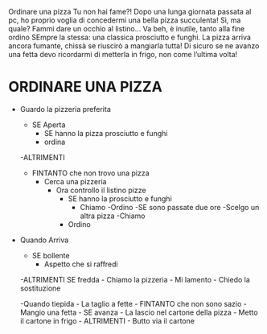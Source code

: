 
Ordinare una pizza
Tu non hai fame?!
Dopo una lunga giornata passata al pc, ho proprio voglia di concedermi una bella pizza succulenta! Sì, ma quale? Fammi dare un occhio al listino… Va beh, è inutile, tanto alla fine ordino SEmpre la stessa: una classica prosciutto e funghi. La pizza arriva ancora fumante, chissà se riuscirò a mangiarla tutta!
Di sicuro se ne avanzo una fetta devo ricordarmi di metterla in frigo, non come l’ultima volta! 


#   ORDINARE UNA PIZZA

- Guardo la pizzeria preferita
    - SE Aperta
        - SE hanno la pizza prosciutto e funghi
        - ordina

    -ALTRIMENTI
    - FINTANTO che non trovo una pizza
        - Cerca una pizzeria
            - Ora controllo il listino pizze
                - SE hanno la prosciutto e funghi
                    - Chiamo
                    -Ordino
        -SE sono passate due ore
            -Scelgo un altra pizza
                -Chiamo
                - Ordino 
- Quando Arriva
    - SE  bollente
        - Aspetto che si raffredi
    
    -ALTRIMENTI SE fredda
        - Chiamo la pizzeria
        - Mi lamento 
            - Chiedo la sostituzione  

     -Quando tiepida
        - La taglio a fette
        - FINTANTO che non sono sazio
            -Mangio una fetta
        - SE avanza
            - La lascio nel cartone della pizza
            - Metto il cartone in frigo
        - ALTRIMENTI 
            - Butto via il cartone  
    